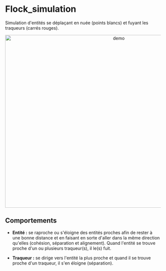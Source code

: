 # Flock_simulation

Simulation d'entités se déplaçant en nuée (points blancs) et fuyant les traqueurs (carrés rouges).

<div align="center">
<img src="https://github.com/ValentinLe/Flock_simulation/blob/master/screenshots/demo.gif" alt="demo" width="720" height="560">
</div>

## Comportements

- **Entité :** se raproche ou s'éloigne des entités proches afin de rester à une bonne distance et en faisant en sorte d'aller dans la même direction qu'elles (cohésion, séparation et alignement). Quand l'entité se trouve proche d'un ou plusieurs traqueur(s), il le(s) fuit.

- **Traqueur :** se dirige vers l'entité la plus proche et quand il se trouve proche d'un traqueur, il s'en éloigne (séparation).
